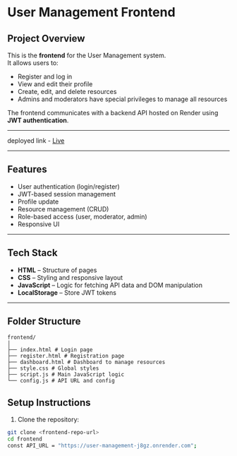 # User Management Frontend

## Project Overview
This is the **frontend** for the User Management system.  
It allows users to:
- Register and log in
- View and edit their profile
- Create, edit, and delete resources
- Admins and moderators have special privileges to manage all resources

The frontend communicates with a backend API hosted on Render using **JWT authentication**.

---


 deployed link - [Live](https://stately-cuchufli-136091.netlify.app/)


---

## Features
- User authentication (login/register)
- JWT-based session management
- Profile update
- Resource management (CRUD)
- Role-based access (user, moderator, admin)
- Responsive UI

---

## Tech Stack
- **HTML** – Structure of pages
- **CSS** – Styling and responsive layout
- **JavaScript** – Logic for fetching API data and DOM manipulation
- **LocalStorage** – Store JWT tokens

---

## Folder Structure

```text
frontend/
│
├── index.html # Login page
├── register.html # Registration page
├── dashboard.html # Dashboard to manage resources
├── style.css # Global styles
├── script.js # Main JavaScript logic
└── config.js # API URL and config

```


## Setup Instructions

1. Clone the repository:
```bash
git clone <frontend-repo-url>
cd frontend
const API_URL = "https://user-management-j8gz.onrender.com";

```